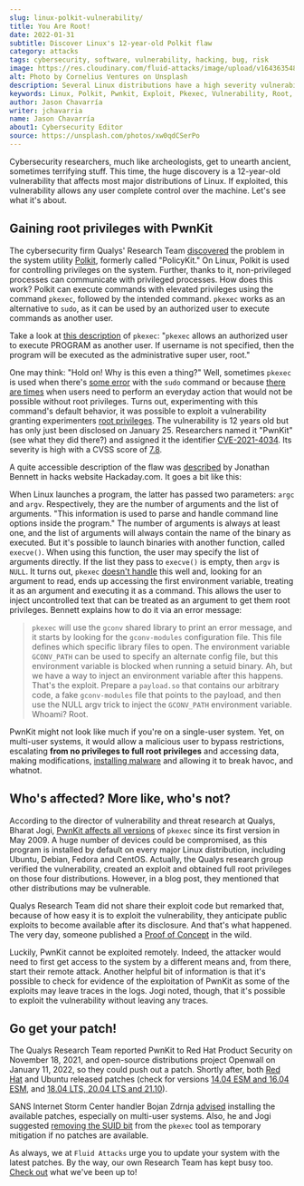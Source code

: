 ```yaml
---
slug: linux-polkit-vulnerability/
title: You Are Root!
date: 2022-01-31
subtitle: Discover Linux's 12-year-old Polkit flaw
category: attacks
tags: cybersecurity, software, vulnerability, hacking, bug, risk
image: https://res.cloudinary.com/fluid-attacks/image/upload/v1643635480/blog/linux-polkit-vulnerability/cover_polkit.webp
alt: Photo by Cornelius Ventures on Unsplash
description: Several Linux distributions have a high severity vulnerability in Polkit that allows local privilege escalation by default. Linux users are urged to patch asap.
keywords: Linux, Polkit, Pwnkit, Exploit, Pkexec, Vulnerability, Root, Ethical Hacking, Pentesting
author: Jason Chavarría
writer: jchavarria
name: Jason Chavarría
about1: Cybersecurity Editor
source: https://unsplash.com/photos/xw0qdCSerPo
---
```


Cybersecurity researchers,
much like archeologists,
get to unearth ancient,
sometimes terrifying stuff.
This time,
the huge discovery is a 12-year-old vulnerability
that affects most major distributions of Linux.
If exploited,
this vulnerability allows any user complete control over the machine.
Let's see what it's about.

## Gaining root privileges with PwnKit

The cybersecurity firm Qualys' Research Team [discovered](https://blog.qualys.com/vulnerabilities-threat-research/2022/01/25/pwnkit-local-privilege-escalation-vulnerability-discovered-in-polkits-pkexec-cve-2021-4034)
the problem
in the system utility [Polkit](https://gitlab.freedesktop.org/polkit/polkit/),
formerly called "PolicyKit."
On Linux,
Polkit is used for controlling privileges on the system.
Further,
thanks to it,
non-privileged processes can communicate with privileged processes.
How does this work?
Polkit can execute commands with elevated privileges
using the command `pkexec`,
followed by the intended command.
`pkexec` works as an alternative to `sudo`,
as it can be used by an authorized user to execute commands as another user.

Take a look at [this description](https://linux.die.net/man/1/pkexec)
of `pkexec`:
"`pkexec` allows an authorized user to execute PROGRAM as another user.
If username is not specified,
then the program will be executed as the administrative super user, root."

One may think:
"Hold on! Why is this even a thing?"
Well,
sometimes `pkexec` is used when there's [some error](https://allthings.how/use-pkexec-sudo-alternative-run-commands-root-linux/)
with the `sudo` command
or because [there are times](https://hackaday.com/2022/01/28/this-week-in-security-geopolitical-hacktivism-antivirus-mining-and-linux-malware/)
when users need to perform an everyday action
that would not be possible without root privileges.
Turns out,
experimenting with this command's default behavior,
it was possible to exploit a vulnerability
granting experimenters [root privileges](https://capec.mitre.org/data/definitions/233.html).
The vulnerability is 12 years old
but has only just been disclosed on January 25.
Researchers named it "PwnKit" (see what they did there?)
and assigned it the identifier [CVE-2021-4034](https://cve.mitre.org/cgi-bin/cvename.cgi?name=CVE-2021-4034).
Its severity is high with a CVSS score of [7.8](https://access.redhat.com/security/cve/CVE-2021-4034#cve-cvss-v3).

A quite accessible description of the flaw was [described](https://hackaday.com/2022/01/28/this-week-in-security-geopolitical-hacktivism-antivirus-mining-and-linux-malware/)
by Jonathan Bennett in hacks website Hackaday.com.
It goes a bit like this:

When Linux launches a program,
the latter has passed two parameters:
`argc` and `argv`.
Respectively,
they are the number of arguments and the list of arguments.
"This information is used to parse
and handle command line options inside the program."
The number of arguments is always at least one,
and the list of arguments will always contain the name
of the binary as executed.
But it's possible to launch binaries with another function,
called `execve()`.
When using this function,
the user may specify the list of arguments directly.
If the list they pass to `execve()` is empty,
then `argv` is `NULL`.
It turns out,
`pkexec` [doesn't handle](https://access.redhat.com/security/cve/CVE-2021-4034)
this well and,
looking for an argument to read,
ends up accessing the first environment variable,
treating it as an argument
and executing it as a command.
This allows the user to inject uncontrolled text
that can be treated as an argument to get them root privileges.
Bennett explains how to do it via an error message:

> `pkexec` will use the `gconv` shared library to print an error message,
> and it starts by looking for the `gconv-modules` configuration file.
> This file defines which specific library files to open.
> The environment variable `GCONV_PATH` can be used
> to specify an alternate config file,
> but this environment variable is blocked when running a setuid binary.
> Ah,
> but we have a way to inject an environment variable after this happens.
> That's the exploit.
> Prepare a `payload.so` that contains our arbitrary code,
> a fake `gconv-modules` file that points to the payload,
> and then use the NULL argv trick
> to inject the `GCONV_PATH` environment variable.
> Whoami? Root.

PwnKit might not look like much if you're on a single-user system.
Yet,
on multi-user systems,
it would allow a malicious user to bypass restrictions,
escalating **from no privileges to full root privileges**
and accessing data,
making modifications,
[installing malware](https://askubuntu.com/questions/16178/why-is-it-bad-to-log-in-as-root)
and allowing it to break havoc,
and whatnot.

## Who's affected? More like, who's not?

According to the director of vulnerability and threat research at Qualys,
Bharat Jogi,
[PwnKit affects all versions](https://blog.qualys.com/vulnerabilities-threat-research/2022/01/25/pwnkit-local-privilege-escalation-vulnerability-discovered-in-polkits-pkexec-cve-2021-4034)
of `pkexec` since its first version in May 2009.
A huge number of devices could be compromised,
as this program is installed by default on every major Linux distribution,
including Ubuntu, Debian, Fedora and CentOS.
Actually,
the Qualys research group verified the vulnerability,
created an exploit
and obtained full root privileges on those four distributions.
However, in a blog post,
they mentioned that other distributions may be vulnerable.

Qualys Research Team did not share their exploit code but remarked that,
because of how easy it is to exploit the vulnerability,
they anticipate public exploits to become available after its disclosure.
And that's what happened.
The very day,
someone published a [Proof of Concept](https://haxx.in/files/blasty-vs-pkexec.c)
in the wild.

Luckily,
PwnKit cannot be exploited remotely.
Indeed,
the attacker would need to first get access to the system
by a different means
and, from there,
start their remote attack.
Another helpful bit of information is
that it's possible to check for evidence of the exploitation of PwnKit
as some of the exploits may leave traces in the logs.
Jogi noted,
though,
that it's possible to exploit the vulnerability without leaving any traces.

## Go get your patch!

The Qualys Research Team reported PwnKit to Red Hat Product Security
on November 18, 2021,
and open-source distributions project Openwall
on January 11, 2022,
so they could push out a patch.
Shortly after,
both [Red Hat](https://access.redhat.com/security/vulnerabilities/RHSB-2022-001)
and Ubuntu released patches
(check for versions [14.04 ESM and 16.04 ESM](https://ubuntu.com/security/notices/USN-5252-2),
and [18.04 LTS, 20.04 LTS and 21.10](https://ubuntu.com/security/notices/USN-5252-1)).

SANS Internet Storm Center handler Bojan Zdrnja [advised](https://isc.sans.edu/forums/diary/Local+privilege+escalation+vulnerability+in+polkits+pkexec+CVE20214034/28272/)
installing the available patches,
especially on multi-user systems.
Also,
he and Jogi suggested [removing the SUID bit](https://blog.qualys.com/vulnerabilities-threat-research/2022/01/25/pwnkit-local-privilege-escalation-vulnerability-discovered-in-polkits-pkexec-cve-2021-4034)
from the `pkexec` tool as temporary mitigation if no patches are available.

As always,
we at `Fluid Attacks` urge you to update your system with the latest patches.
By the way,
our own Research Team has kept busy too.
[Check out](../../advisories/) what we've been up to!
